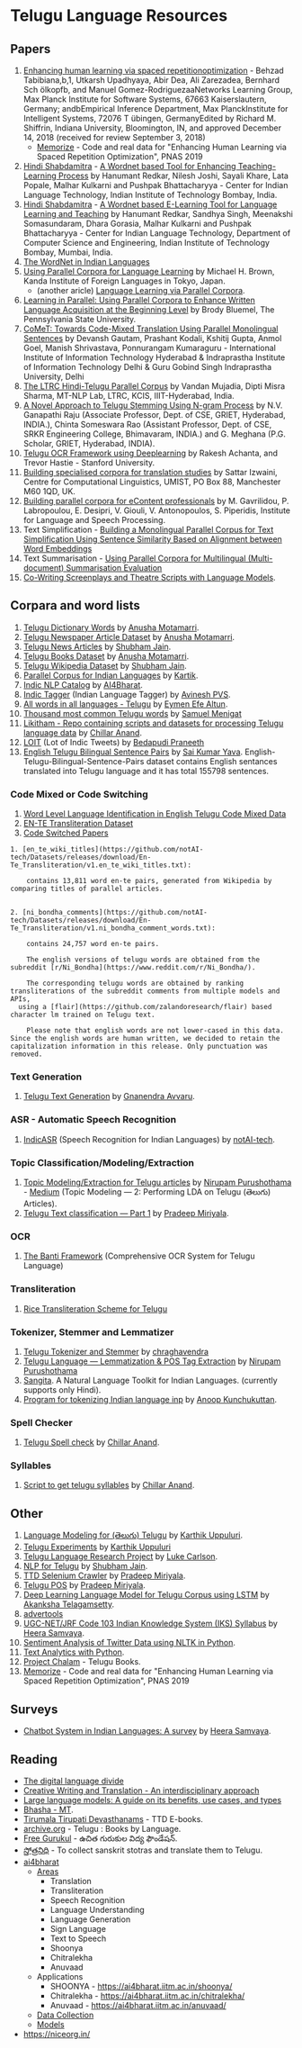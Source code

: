 # Telugu Language Resources

## Papers

1. [Enhancing human learning via spaced repetitionoptimization](https://www.pnas.org/doi/epdf/10.1073/pnas.1815156116) - Behzad Tabibiana,b,1, Utkarsh Upadhyaya, Abir Dea, Ali Zarezadea, Bernhard Sch ̈olkopfb, and Manuel Gomez-RodriguezaaNetworks Learning Group, Max Planck Institute for Software Systems, 67663 Kaiserslautern, Germany; andbEmpirical Inference Department, Max PlanckInstitute for Intelligent Systems, 72076 T ̈ubingen, GermanyEdited by Richard M. Shiffrin, Indiana University, Bloomington, IN, and approved December 14, 2018 (received for review September 3, 2018)
    - [Memorize](https://github.com/Networks-Learning/memorize) - Code and real data for "Enhancing Human Learning via Spaced Repetition Optimization", PNAS 2019
2. [Hindi Shabdamitra](https://www.cfilt.iitb.ac.in/hindishabdamitra/) - [A Wordnet based Tool for Enhancing Teaching-Learning Process](https://aclanthology.org/W17-7531.pdf) by Hanumant Redkar, Nilesh Joshi, Sayali Khare, Lata Popale, Malhar Kulkarni and Pushpak Bhattacharyya - Center for Indian Language Technology, Indian Institute of Technology Bombay, India.
3. [Hindi Shabdamitra](https://www.cfilt.iitb.ac.in/hindishabdamitra/) - [A Wordnet based E-Learning Tool for Language Learning and Teaching](https://aclanthology.org/W17-5904.pdf) by Hanumant Redkar, Sandhya Singh, Meenakshi Somasundaram, Dhara Gorasia, Malhar Kulkarni and Pushpak Bhattacharyya - Center for Indian Language Technology, Department of Computer Science and Engineering, Indian Institute of Technology Bombay, Mumbai, India.
4. [The WordNet in Indian Languages](https://www.academia.edu/70092605/The_WordNet_in_Indian_Languages)
5. [Using Parallel Corpora for Language Learning](https://www.researchgate.net/publication/328094165_Using_Parallel_Corpora_for_Language_Learning) by Michael H. Brown, Kanda Institute of Foreign Languages in Tokyo, Japan.
   - (another aricle) [Language Learning via Parallel Corpora](https://lexplorers.com/language-learning-via-parallel-corpora/). 
6. [Learning in Parallel: Using Parallel Corpora to Enhance Written Language Acquisition at the Beginning Level](https://files.eric.ed.gov/fulltext/EJ1080263.pdf) by Brody Bluemel, The Pennsylvania State University.
7. [CoMeT: Towards Code-Mixed Translation Using Parallel Monolingual Sentences](https://aclanthology.org/2021.calcs-1.7.pdf) by Devansh Gautam, Prashant Kodali, Kshitij Gupta, Anmol Goel, Manish Shrivastava, Ponnurangam Kumaraguru - International Institute of Information Technology Hyderabad & Indraprastha Institute of Information Technology Delhi & Guru Gobind Singh Indraprastha University, Delhi
8. [The LTRC Hindi-Telugu Parallel Corpus](https://aclanthology.org/2022.lrec-1.365.pdf) by Vandan Mujadia, Dipti Misra Sharma, MT-NLP Lab, LTRC, KCIS, IIIT-Hyderabad, India.
9. [A Novel Approach to Telugu Stemming Using N-gram Process](https://serialsjournals.com/abstract/49760_13.pdf) by N.V. Ganapathi Raju (Associate Professor, Dept. of CSE, GRIET, Hyderabad, INDIA.), Chinta Someswara Rao (Assistant Professor, Dept. of CSE, SRKR Engineering College, Bhimavaram, INDIA.) and G. Meghana (P.G. Scholar, GRIET, Hyderabad, INDIA).
10. [Telugu OCR Framework using Deeplearning](https://arxiv.org/pdf/1509.05962.pdf) by Rakesh Achanta, and Trevor Hastie - Stanford University.
11. [Building specialised corpora for translation studies](https://www.coli.uni-saarland.de/conf/muco03/izwaini.pdf) by Sattar Izwaini, Centre for Computational Linguistics, UMIST, PO Box 88, Manchester M60 1QD, UK.
12. [Building parallel corpora for eContent professionals](https://aclanthology.org/W04-2213.pdf) by M. Gavrilidou, P. Labropoulou, E. Desipri, V. Giouli, V. Antonopoulos, S. Piperidis, Institute for Language and Speech Processing.
13. Text Simplification - [Building a Monolingual Parallel Corpus for Text Simplification Using Sentence Similarity Based on Alignment between Word Embeddings](https://aclanthology.org/C16-1109.pdf)
14. Text Summarisation - [Using Parallel Corpora for Multilingual (Multi-document) Summarisation Evaluation](https://link.springer.com/chapter/10.1007/978-3-642-15998-5_7)
15. [Co-Writing Screenplays and Theatre Scripts with Language Models](https://arxiv.org/pdf/2209.14958.pdf).

## Corpara and word lists

1. [Telugu Dictionary Words](https://github.com/AnushaMotamarri/Telugu-dictionary-words/blob/master/sortdict.txt) by [Anusha Motamarri](https://github.com/AnushaMotamarri).
2. [Telugu Newspaper Article Dataset](https://github.com/AnushaMotamarri/Telugu-Newspaper-Article-Dataset) by [Anusha Motamarri](https://github.com/AnushaMotamarri/).
3. [Telugu News Articles](https://www.kaggle.com/datasets/shubhamjain27/telugu-news-articles) by [Shubham Jain](https://www.kaggle.com/shubhamjain27).
4. [Telugu Books Dataset](https://github.com/AnushaMotamarri/Telugu-Books-Dataset) by [Anusha Motamarri](https://github.com/AnushaMotamarri/).
5. [Telugu Wikipedia Dataset](https://www.kaggle.com/datasets/shubhamjain27/telugu-wikipedia-articles) by [Shubham Jain](https://www.kaggle.com/shubhamjain27).
6. [Parallel Corpus for Indian Languages](https://github.com/Kartikaggarwal98/Indian_ParallelCorpus) by [Kartik](https://github.com/Kartikaggarwal98/).
7. [Indic NLP Catalog](https://github.com/AI4Bharat/indicnlp_catalog) by [AI4Bharat](https://github.com/AI4Bharat/).
8. [Indic Tagger](https://github.com/avineshpvs/indic_tagger) (Indian Language Tagger) by [Avinesh PVS](https://github.com/avineshpvs/).
9. [All words in all languages - Telugu](https://github.com/eymenefealtun/all-words-in-all-languages/blob/main/Telugu/Telugu.txt) by [Eymen Efe Altun](https://github.com/eymenefealtun).
10. [Thousand most common Telugu words](https://github.com/SMenigat/thousand-most-common-words/blob/master/words/te.json) by [Samuel Menigat](https://github.com/SMenigat)
11. [Likitham - Repo containing scripts and datasets for processing Telugu language data](https://github.com/ChillarAnand/likitham) by [Chillar Anand](https://github.com/ChillarAnand/).
12. [LOIT](https://github.com/bedapudi6788/LOIT) (Lot of Indic Tweets) by [Bedapudi Praneeth](https://github.com/bedapudi6788/)
13. [English Telugu Bilingual Sentence Pairs](https://github.com/scionoftech/English_Telugu_Bilingual-Sentence-Pairs) by [
Sai Kumar Yava](https://github.com/scionoftech/). English-Telugu-Bilingual-Sentence-Pairs dataset contains English sentances translated into Telugu language and it has total 155798 sentences.

### Code Mixed or Code Switching

1. [Word Level Language Identification in English Telugu Code Mixed Data](https://github.com/SunilGundapu/Word-Level-Language-Identification-in-English-Telugu-Code-Mixed-Data/tree/master)
2. [EN-TE Transliteration Dataset](https://github.com/notAI-tech/Datasets/)
3. [Code Switched Papers](https://github.com/gentaiscool/code-switching-papers)

```
1. [en_te_wiki_titles](https://github.com/notAI-tech/Datasets/releases/download/En-Te_Transliteration/v1.en_te_wiki_titles.txt):

    contains 13,811 word en-te pairs, generated from Wikipedia by comparing titles of parallel articles.


2. [ni_bondha_comments](https://github.com/notAI-tech/Datasets/releases/download/En-Te_Transliteration/v1.ni_bondha_comment_words.txt):

    contains 24,757 word en-te pairs.
    
    The english versions of telugu words are obtained from the subreddit [r/Ni_Bondha](https://www.reddit.com/r/Ni_Bondha/).
    
    The corresponding telugu words are obtained by ranking transliterations of the subreddit comments from multiple models and APIs,
  using a [flair](https://github.com/zalandoresearch/flair) based character lm trained on Telugu text.
  
    Please note that english words are not lower-cased in this data. Since the english words are human written, we decided to retain the capitalization information in this release. Only punctuation was removed.
```

### Text Generation
1. [Telugu Text Generation](https://github.com/golden-panther/Telugu_text_generator/) by [Gnanendra Avvaru](https://github.com/golden-panther).

### ASR - Automatic Speech Recognition

1. [IndicASR](https://github.com/notAI-tech/IndicASR) (Speech Recognition for Indian Languages) by [notAI-tech](https://github.com/notAI-tech/).

### Topic Classification/Modeling/Extraction

1. [Topic Modeling/Extraction for Telugu articles](https://github.com/nirupampratap/lda_telugu) by [Nirupam Purushothama](https://github.com/nirupampratap/) - [Medium](https://medium.com/@nirupampratap/topic-modeling-using-lda-on-telugu-%E0%B0%A4%E0%B1%86%E0%B0%B2%E0%B1%81%E0%B0%97%E0%B1%81-articles-a31e367ca229) (Topic Modeling — 2: Performing LDA on Telugu (తెలుగు) Articles).
2. [Telugu Text classification — Part 1](https://medium.com/one-epoch-at-a-time/telugu-text-classification-part-1-1bdcf375b838) by [Pradeep Miriyala](https://medium.com/@phanipradeep).

### OCR

1. [The Banti Framework](https://github.com/TeluguOCR/banti_telugu_ocr) (Comprehensive OCR System for Telugu Language)

### Transliteration

1. [Rice Transliteration Scheme for Telugu](https://gist.github.com/sarathsomana/c6f2bb0a8b6b74a93918cf6b1f90fd92)

### Tokenizer, Stemmer and Lemmatizer

1. [Telugu Tokenizer and Stemmer](https://github.com/chraghavendra/Telugu_tokenizer_stemmer) by [chraghavendra](https://github.com/chraghavendra/)
2. [Telugu Language — Lemmatization & POS Tag Extraction](https://medium.com/@nirupampratap/telugu-language-lemmatization-pos-tag-extraction-96adc681780d) by [Nirupam Purushothama](https://medium.com/@nirupampratap)
3. [Sangita](https://github.com/SangitaNLP/sangita/). A Natural Language Toolkit for Indian Languages. (currently supports only Hindi).
4. [Program for tokenizing Indian language inp](https://github.com/anoopkunchukuttan/indic_nlp_library/blob/master/indicnlp/tokenize/indic_tokenize.py) by [Anoop Kunchukuttan](https://github.com/anoopkunchukuttan).

### Spell Checker

1. [Telugu Spell check](https://github.com/ChillarAnand/likitham/blob/master/scripts/spell_check.py) by [Chillar Anand](https://github.com/ChillarAnand/).

### Syllables

1. [Script to get telugu syllables](https://github.com/ChillarAnand/likitham/blob/master/scripts/utils.py) by [Chillar Anand](https://github.com/ChillarAnand/).

## Other

1. [Language Modeling for (తెలుగు) Telugu](https://medium.com/analytics-vidhya/language-modeling-for-%E0%B0%A4%E0%B1%86%E0%B0%B2%E0%B1%81%E0%B0%97%E0%B1%81-telugu-b590a029a565) by [Karthik Uppuluri](https://medium.com/@karthikuppuluri).
2. [Telugu Experiments](https://github.com/kuppulur/Telugu_Experiments/) by [Karthik Uppuluri](https://github.com/kuppulur/)
3. [Telugu Language Research Project](https://github.com/jLukeC/Telugu-Language-Research-Project/) by [Luke Carlson](https://github.com/jLukeC/).
4. [NLP for Telugu](https://github.com/Shubhamjain27/nlp-for-telugu) by [Shubham Jain](https://github.com/Shubhamjain27/).
5. [TTD Selenium Crawler](https://github.com/pradeep-miriyala/ttd-selenium-crawler) by [Pradeep Miriyala](https://github.com/pradeep-miriyala/).
6. [Telugu POS](https://github.com/pradeep-miriyala/Telugu-POS-Python3/) by [Pradeep Miriyala](https://github.com/pradeep-miriyala/).
7. [Deep Learning Language Model for Telugu Corpus using LSTM](https://medium.com/analytics-vidhya/deep-learning-language-model-for-telugu-corpus-using-lstm-10cedbf9f654) by [Akanksha Telagamsetty](https://medium.com/@at2424).
8. [advertools](https://advertools.readthedocs.io/)
9. [UGC-NET/JRF Code 103 Indian Knowledge System (IKS) Syllabus](https://heerasamvaya.co.in/ugc-netjrf-code-103-indian-knowledge-system-iks-syllabus) by [Heera Samvaya](https://heerasamvaya.co.in/).
10. [Sentiment Analysis of Twitter Data using NLTK in Python](https://tudr.thapar.edu:8443/jspui/bitstream/10266/4273/4/4273.pdf).
11. [Text Analytics with Python](https://kfsyscc.github.io/attachments/IT/Text_Analytics_with_Python.pdf).
12. [Project Chalam](https://projectchalam.avilpage.com/) - Telugu Books.
13. [Memorize](https://github.com/Networks-Learning/memorize) - Code and real data for "Enhancing Human Learning via Spaced Repetition Optimization", PNAS 2019


## Surveys
- [Chatbot System in Indian Languages: A survey](https://heerasamvaya.co.in/chatbot-system-in-indian-languages-a-survey) by [Heera Samvaya](https://heerasamvaya.co.in/).


## Reading
- [The digital language divide](https://labs.theguardian.com/digital-language-divide/)
- [Creative Writing and Translation - An interdisciplinary approach](https://multilingual.com/issues/october-2023/creative-writing-and-translation/)
- [Large language models: A guide on its benefits, use cases, and types](https://yellow.ai/blog/large-language-models/)
- [Bhasha - MT](https://preon.iiit.ac.in/~jerin/bhasha/).
- [Tirumala Tirupati Devasthanams](https://ebooks.tirumala.org/) - TTD E-books.
- [archive.org](https://archive.org/details/booksbylanguage_telugu) - Telugu : Books by Language.
- [Free Gurukul](https://www.freegurukul.org/#home) - ఉచిత గురుకుల విద్య ఫౌండేషన్.
- [స్తోత్రనిధి](https://stotranidhi.com/stotras-list-telugu/) - To collect sanskrit stotras and translate them to Telugu.
- [ai4bharat](https://ai4bharat.iitm.ac.in/) 
  - [Areas](https://ai4bharat.iitm.ac.in/areas/)
    - Translation
    - Transliteration
    - Speech Recognition
    - Language Understanding
    - Language Generation
    - Sign Language
    - Text to Speech
    - Shoonya
    - Chitralekha
    - Anuvaad
  - Applications
    - SHOONYA - https://ai4bharat.iitm.ac.in/shoonya/
    - Chitralekha - https://ai4bharat.iitm.ac.in/chitralekha/
    - Anuvaad - https://ai4bharat.iitm.ac.in/anuvaad/
  - [Data Collection](https://ai4bharat.iitm.ac.in/data-collection/)
  - [Models](https://ai4bharat.iitm.ac.in/resources/models/)
- https://niceorg.in/